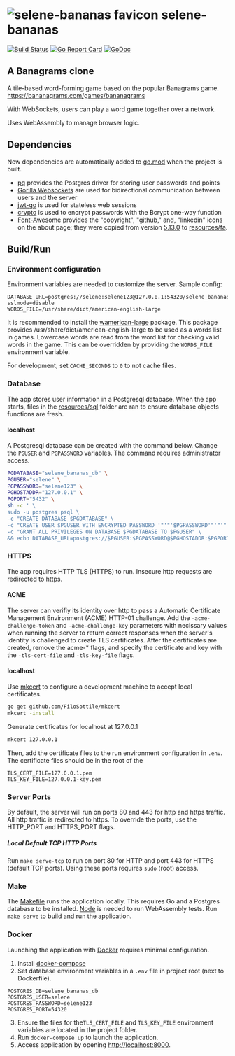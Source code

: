 # ![selene-bananas favicon](resources/favicon.ico) selene-bananas

[![Build Status](https://travis-ci.org/jacobpatterson1549/selene-bananas.svg?branch=master)](https://travis-ci.org/jacobpatterson1549/selene-bananas)
[![Go Report Card](https://goreportcard.com/badge/github.com/jacobpatterson1549/selene-bananas)](https://goreportcard.com/report/github.com/jacobpatterson1549/selene-bananas)
[![GoDoc](https://godoc.org/github.com/jacobpatterson1549/selene-bananas?status.svg)](https://godoc.org/github.com/jacobpatterson1549/selene-bananas)


## A Banagrams clone

A tile-based word-forming game based on the popular Banagrams game.  https://bananagrams.com/games/bananagrams

With WebSockets, users can play a word game together over a network.

Uses WebAssembly to manage browser logic.

## Dependencies

New dependencies are automatically added to [go.mod](go/go.mod) when the project is built.
* [pq](https://github.com/lib/pq) provides the Postgres driver for storing user passwords and points
* [Gorilla Websockets](https://github.com/gorilla/websocket) are used for bidirectional communication between users and the server
* [jwt-go](https://github.com/dgrijalva/jwt-go) is used for stateless web sessions
* [crypto](https://github.com/golang/crypto) is used to  encrypt passwords with the Bcrypt one-way function
* [Font-Awesome](https://github.com/FortAwesome/Font-Awesome) provides the "copyright", "github," and, "linkedin" icons on the about page; they were copied from version [5.13.0](https://github.com/FortAwesome/Font-Awesome/releases/tag/5.13.0) to [resources/fa](resources/fa).

## Build/Run

### Environment configuration

Environment variables are needed to customize the server.  Sample config:
```
DATABASE_URL=postgres://selene:selene123@127.0.0.1:54320/selene_bananas_db?sslmode=disable
WORDS_FILE=/usr/share/dict/american-english-large
```

It is recommended to install the [wamerican-large](https://packages.debian.org/buster/wamerican-large) package.  This package provides /usr/share/dict/american-english-large to be used as a words list in games.  Lowercase words are read from the word list for checking valid words in the game.  This can be overridden by providing the `WORDS_FILE` environment variable.

For development, set `CACHE_SECONDS` to `0` to not cache files.

### Database

The app stores user information in a Postgresql database.  When the app starts, files in the [resources/sql](resources/sql) folder are ran to ensure database objects functions are fresh.

#### localhost

A Postgresql database can be created with the command below.  Change the `PGUSER` and `PGPASSWORD` variables.  The command requires administrator access.
```bash
PGDATABASE="selene_bananas_db" \
PGUSER="selene" \
PGPASSWORD="selene123" \
PGHOSTADDR="127.0.0.1" \
PGPORT="5432" \
sh -c ' \
sudo -u postgres psql \
-c "CREATE DATABASE $PGDATABASE" \
-c "CREATE USER $PGUSER WITH ENCRYPTED PASSWORD '"'"'$PGPASSWORD'"'"'" \
-c "GRANT ALL PRIVILEGES ON DATABASE $PGDATABASE TO $PGUSER" \
&& echo DATABASE_URL=postgres://$PGUSER:$PGPASSWORD@$PGHOSTADDR:$PGPORT/$PGDATABASE'
```

### HTTPS

The app requires HTTP TLS (HTTPS) to run. Insecure http requests are redirected to https.

#### ACME

The server can verifiy its identity over http to pass a Automatic Certificate Management Environment (ACME) HTTP-01 challenge.  Add the `-acme-challenge-token` and `-acme-challenge-key` parameters with necissary values when running the server to return correct responses when the server's identity is challenged to create TLS certificates.  After the certificates are created, remove the acme-* flags, and specify the certificate and key with the `-tls-cert-file` and `-tls-key-file` flags.

#### localhost

Use [mkcert](https://github.com/FiloSottile/mkcert) to configure a development machine to accept local certificates.  
```bash
go get github.com/FiloSottile/mkcert
mkcert -install
```
Generate certificates for localhost at 127.0.0.1
```bash
mkcert 127.0.0.1
```
Then, add the certificate files to the run environment configuration in `.env`.  The certificate files should be in the root of the 
```
TLS_CERT_FILE=127.0.0.1.pem
TLS_KEY_FILE=127.0.0.1-key.pem
```

### Server Ports

By default, the server will run on ports 80 and 443 for http and https traffic.  All http traffic is redirected to https.  To override the ports, use the HTTP_PORT and HTTPS_PORT flags.

##### Local Default TCP HTTP Ports

Run `make serve-tcp` to run on port 80 for HTTP and port 443 for HTTPS (default TCP ports).  Using these ports requires `sudo` (root) access.

### Make

The [Makefile](Makefile) runs the application locally.  This requires Go and a Postgres database to be installed.  [Node](https://github.com/nodejs) is needed to run WebAssembly tests.  Run `make serve` to build and run the application.

### Docker

Launching the application with [Docker](https://www.docker.com) requires minimal configuration.

1. Install [docker-compose](https://github.com/docker/compose)
1. Set database environment variables in a `.env` file in project root (next to Dockerfile).
```
POSTGRES_DB=selene_bananas_db
POSTGRES_USER=selene
POSTGRES_PASSWORD=selene123
POSTGRES_PORT=54320
```
3. Ensure the files for the`TLS_CERT_FILE` and `TLS_KEY_FILE` environment variables are located in the project folder.
1. Run `docker-compose up` to launch the application.
1. Access application by opening <http://localhost:8000>.
